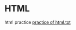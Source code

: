 # HTML
html practice
[practice of html.txt](https://github.com/user-attachments/files/17778313/practice.of.html.txt)
